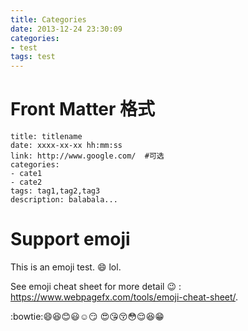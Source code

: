 ```yaml
---
title: Categories
date: 2013-12-24 23:30:09
categories:
- test
tags: test
---
```


# Front Matter 格式

```
title: titlename
date: xxxx-xx-xx hh:mm:ss
link: http://www.google.com/  #可选
categories:
- cate1
- cate2
tags: tag1,tag2,tag3
description: balabala...

```

# Support emoji

This is an emoji test. :smile: lol.

See emoji cheat sheet for more detail :wink: : <https://www.webpagefx.com/tools/emoji-cheat-sheet/>.

:bowtie::smile::laughing::blush::smiley::relaxed::smirk:
:heart_eyes::kissing_heart::kissing_closed_eyes::flushed::relieved::satisfied::grin: